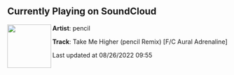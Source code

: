 ## Currently Playing on SoundCloud

[<img align="left" width="100" src="https://i1.sndcdn.com/artworks-rgxlzeVBHQf0A0O3-MuBTbg-t500x500.jpg">](https://soundcloud.com/penciler/take-me-higher-pencil-remix)

**Artist**: pencil 

**Track**: Take Me Higher (pencil Remix) [F/C Aural Adrenaline]

Last updated at 08/26/2022 09:55
